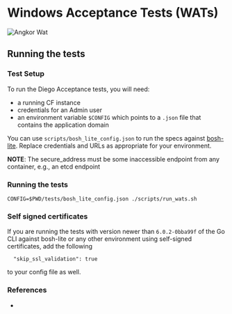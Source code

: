 # Windows Acceptance Tests (WATs)
![Angkor Wat](http://upload.wikimedia.org/wikipedia/commons/thumb/f/f5/Buddhist_monks_in_front_of_the_Angkor_Wat.jpg/640px-Buddhist_monks_in_front_of_the_Angkor_Wat.jpg)

## Running the tests

### Test Setup

To run the Diego Acceptance tests, you will need:
- a running CF instance
- credentials for an Admin user
- an environment variable `$CONFIG` which points to a `.json` file that contains the application domain

You can use `scripts/bosh_lite_config.json` to run the specs against
[bosh-lite](https://github.com/cloudfoundry/bosh-lite). Replace
credentials and URLs as appropriate for your environment.

**NOTE**: The secure_address must be some inaccessible endpoint from
  any container, e.g., an etcd endpoint

### Running the tests

`CONFIG=$PWD/tests/bosh_lite_config.json ./scripts/run_wats.sh`

### Self signed certificates

If you are running the tests with version newer than `6.0.2-0bba99f`
of the Go CLI against bosh-lite or any other environment using
self-signed certificates, add the following

```
  "skip_ssl_validation": true
```

to your config file as well.

### References

- [cats]: https://github.com/cloudfoundry/cf-acceptance-tests
